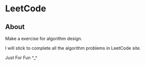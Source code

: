 # LeetCode
## About
Make a exercise for algorithm design. 

I will stick to complete all the algorithm problems in LeetCode site.

Just For Fun ^_^
